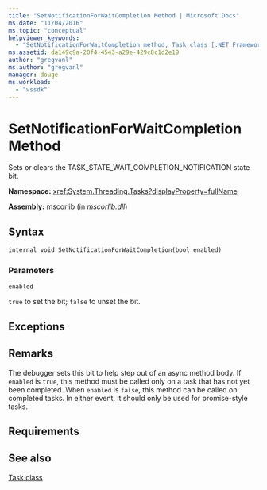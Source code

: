 ```yaml
---
title: "SetNotificationForWaitCompletion Method | Microsoft Docs"
ms.date: "11/04/2016"
ms.topic: "conceptual"
helpviewer_keywords: 
  - "SetNotificationForWaitCompletion method, Task class [.NET Framework debug engines]"
ms.assetid: da149c9a-20f4-4543-a29e-429c8c1d2e19
author: "gregvanl"
ms.author: "gregvanl"
manager: douge
ms.workload: 
  - "vssdk"
---
```

# SetNotificationForWaitCompletion Method
Sets or clears the TASK_STATE_WAIT_COMPLETION_NOTIFICATION state bit.  
  
 **Namespace:** <xref:System.Threading.Tasks?displayProperty=fullName>  
  
 **Assembly:** mscorlib (in *mscorlib.dll*)  
  
## Syntax  
  
```vb  
internal void SetNotificationForWaitCompletion(bool enabled)  
```  
  
### Parameters  
 `enabled`  
  
 `true` to set the bit; `false` to unset the bit.  
  
## Exceptions  
  
## Remarks  
 The debugger sets this bit to help step out of an async method body. If `enabled` is `true`, this method must be called only on a task that has not yet been completed. When `enabled` is `false`, this method can be called on completed tasks. In either event, it should only be used for promise-style tasks.  
  
## Requirements  
  
## See also  
 [Task class](../../extensibility/debugger/task-class-internal-members.md)